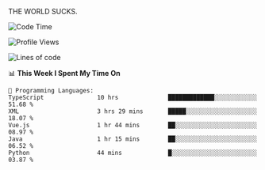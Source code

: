 THE WORLD SUCKS.

<!--START_SECTION:waka-->
![Code Time](http://img.shields.io/badge/Code%20Time-745%20hrs%2017%20mins-blue)

![Profile Views](http://img.shields.io/badge/Profile%20Views-0-blue)

![Lines of code](https://img.shields.io/badge/From%20Hello%20World%20I%27ve%20Written-2.1%20million%20lines%20of%20code-blue)

📊 **This Week I Spent My Time On** 

```text
💬 Programming Languages: 
TypeScript               10 hrs              █████████████░░░░░░░░░░░░   51.68 % 
XML                      3 hrs 29 mins       █████░░░░░░░░░░░░░░░░░░░░   18.07 % 
Vue.js                   1 hr 44 mins        ██░░░░░░░░░░░░░░░░░░░░░░░   08.97 % 
Java                     1 hr 15 mins        ██░░░░░░░░░░░░░░░░░░░░░░░   06.52 % 
Python                   44 mins             █░░░░░░░░░░░░░░░░░░░░░░░░   03.87 % 
```


<!--END_SECTION:waka-->
